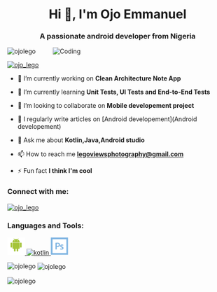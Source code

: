 <h1 align="center">Hi 👋, I'm Ojo Emmanuel</h1>
<h3 align="center">A passionate android developer from Nigeria</h3>
<img align="right" alt="Coding" width="400" src="https://encrypted-tbn0.gstatic.com/images?q=tbn:ANd9GcR3Ho916ArsuchaljIQX7TARp6BYMtvN4QxCw&usqp=CAU">

<p align="left"> <img src="https://komarev.com/ghpvc/?username=ojolego&label=Profile%20views&color=0e75b6&style=flat" alt="ojolego" /> </p>

<p align="left"> <a href="https://twitter.com/ojo_lego" target="blank"><img src="https://img.shields.io/twitter/follow/ojo_lego?logo=twitter&style=for-the-badge" alt="ojo_lego" /></a> </p>

- 🔭 I’m currently working on **Clean Architecture Note App**

- 🌱 I’m currently learning **Unit Tests, UI Tests and End-to-End Tests**

- 👯 I’m looking to collaborate on **Mobile developement project**

- 📝 I regularly write articles on [Android developement](Android developement)

- 💬 Ask me about **Kotlin,Java,Android studio**

- 📫 How to reach me **legoviewsphotography@gmail.com**

- ⚡ Fun fact **I think I'm cool**

<h3 align="left">Connect with me:</h3>
<p align="left">
<a href="https://twitter.com/ojo_lego" target="blank"><img align="center" src="https://raw.githubusercontent.com/rahuldkjain/github-profile-readme-generator/master/src/images/icons/Social/twitter.svg" alt="ojo_lego" height="30" width="40" /></a>
</p>

<h3 align="left">Languages and Tools:</h3>
<p align="left"> <a href="https://developer.android.com" target="_blank" rel="noreferrer"> <img src="https://raw.githubusercontent.com/devicons/devicon/master/icons/android/android-original-wordmark.svg" alt="android" width="40" height="40"/> </a> <a href="https://kotlinlang.org" target="_blank" rel="noreferrer"> <img src="https://www.vectorlogo.zone/logos/kotlinlang/kotlinlang-icon.svg" alt="kotlin" width="40" height="40"/> </a> <a href="https://www.photoshop.com/en" target="_blank" rel="noreferrer"> <img src="https://raw.githubusercontent.com/devicons/devicon/master/icons/photoshop/photoshop-line.svg" alt="photoshop" width="40" height="40"/> </a> </p>

<p><img align="left" src="https://github-readme-stats.vercel.app/api/top-langs?username=ojolego&show_icons=true&locale=en&layout=compact" alt="ojolego" /></p>

<p>&nbsp;<img align="center" src="https://github-readme-stats.vercel.app/api?username=ojolego&show_icons=true&locale=en" alt="ojolego" /></p>

<p><img align="center" src="https://github-readme-streak-stats.herokuapp.com/?user=ojolego&" alt="ojolego" /></p>

